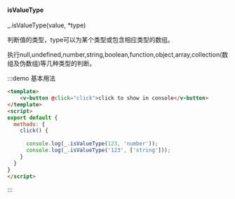 #### isValueType

_.isValueType(value, *type)

判断值的类型，type可以为某个类型或包含相应类型的数组。

执行null,undefined,number,string,boolean,function,object,array,collection(数组及伪数组)等几种类型的判断。

:::demo 基本用法
```html
<template>
    <v-button @click="click">click to show in console</v-button>
</template>
<script>
export default {
  methods: {
    click() {
      
      console.log(_.isValueType(123, 'number'));
      console.log(_.isValueType('123', ['string']));
    }
  }
}
</script>
```
:::
